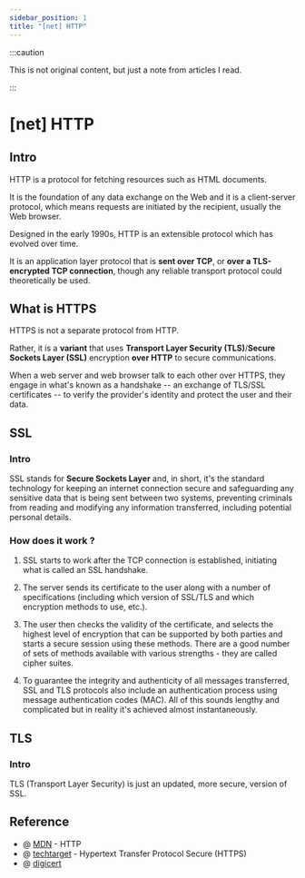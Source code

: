 ```yaml
---
sidebar_position: 1
title: "[net] HTTP"
---
```


:::caution

This is not original content, but just a note from articles I read.

:::


# [net] HTTP

## Intro

HTTP is a protocol for fetching resources such as HTML documents.

It is the foundation of any data exchange on the Web and it is a client-server protocol, which means requests are initiated by the recipient, usually the Web browser.

Designed in the early 1990s, HTTP is an extensible protocol which has evolved over time.

It is an application layer protocol that is **sent over TCP**, or **over a TLS-encrypted TCP connection**, though any reliable transport protocol could theoretically be used.

## What is HTTPS

HTTPS is not a separate protocol from HTTP.

Rather, it is a **variant** that uses **Transport Layer Security (TLS)**/**Secure Sockets Layer (SSL)** encryption **over HTTP** to secure communications.

When a web server and web browser talk to each other over HTTPS, they engage in what's known as a handshake -- an exchange of TLS/SSL certificates -- to verify the provider's identity and protect the user and their data.

## SSL

### Intro

SSL stands for **Secure Sockets Layer** and, in short, it's the standard technology for keeping an internet connection secure and safeguarding any sensitive data that is being sent between two systems, preventing criminals from reading and modifying any information transferred, including potential personal details.

### How does it work ?

1. SSL starts to work after the TCP connection is established, initiating what is called an SSL handshake.

2. The server sends its certificate to the user along with a number of specifications (including which version of SSL/TLS and which encryption methods to use, etc.).

3. The user then checks the validity of the certificate, and selects the highest level of encryption that can be supported by both parties and starts a secure session using these methods. There are a good number of sets of methods available with various strengths - they are called cipher suites.

4. To guarantee the integrity and authenticity of all messages transferred, SSL and TLS protocols also include an authentication process using message authentication codes (MAC). All of this sounds lengthy and complicated but in reality it's achieved almost instantaneously.

## TLS

### Intro

TLS (Transport Layer Security) is just an updated, more secure, version of SSL.

## Reference

+ @ [MDN](https://developer.mozilla.org/en-US/docs/Web/HTTP/Overview#components_of_http-based_systems) - HTTP
+ @ [techtarget](https://www.techtarget.com/searchsoftwarequality/definition/HTTPS) - Hypertext Transfer Protocol Secure (HTTPS)
+ @ [digicert](https://www.websecurity.digicert.com/security-topics/what-is-ssl-tls-https)
